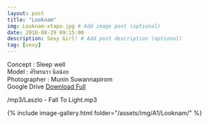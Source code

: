 ```yaml
---
layout: post
title: "Looknam"
img: Looknam-xtapo.jpg # Add image post (optional)
date: 2018-08-29 09:15:00
description: Sexy Girl! # Add post description (optional)
tag: [sexy]
---
```

Concept : Sleep well  
Model : ศิริพรนรา นิลน้อย  
Photographer : Munin Suwannapirom  
Google Drive [Download Full](http://gestyy.com/e0HSNZ) 

/mp3/Laszlo - Fall To Light.mp3

{% include image-gallery.html folder="/assets/img/A1/Looknam/" %}
